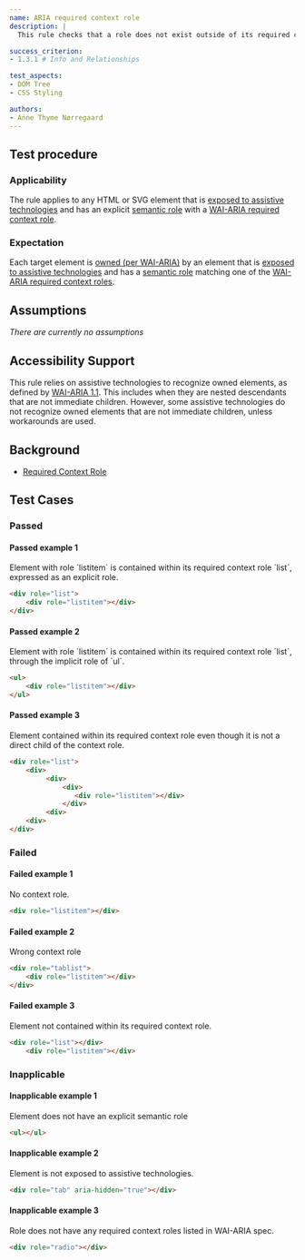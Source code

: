 ```yaml
---
name: ARIA required context role
description: | 
  This rule checks that a role does not exist outside of its required context roles

success_criterion:
- 1.3.1 # Info and Relationships

test_aspects: 
- DOM Tree
- CSS Styling

authors:
- Anne Thyme Nørregaard
---
```


## Test procedure

### Applicability

The rule applies to any HTML or SVG element that is [exposed to assistive technologies](#exposed-to-assistive-technologies) and has an explicit [semantic role](#semantic-role) with a [WAI-ARIA required context role](https://www.w3.org/TR/wai-aria-1.1/#scope).

### Expectation

Each target element is [owned (per WAI-ARIA)](https://www.w3.org/TR/wai-aria-1.1/#dfn-owned-element) by an element that is [exposed to assistive technologies](#exposed-to-assistive-technologies) and has a [semantic role](#semantic-role) matching one of the [WAI-ARIA required context roles](https://www.w3.org/TR/wai-aria-1.1/#scope).

## Assumptions

_There are currently no assumptions_

## Accessibility Support

This rule relies on assistive technologies to recognize owned elements, as defined by [WAI-ARIA 1.1](https://www.w3.org/TR/wai-aria). This includes when they are nested descendants that are not immediate children. However, some assistive technologies do not recognize owned elements that are not immediate children, unless workarounds are used.

## Background

- [Required Context Role](https://www.w3.org/TR/wai-aria-1.1/#scope)

## Test Cases

### Passed

#### Passed example 1

Element with role ´listitem´ is contained within its required context role ´list´, expressed as an explicit role.

```html
<div role="list">
    <div role="listitem"></div>
</div>
```

#### Passed example 2

Element with role ´listitem´ is contained within its required context role ´list´, through the implicit role of ´ul´.

```html
<ul>
    <div role="listitem"></div>
</ul>
```

#### Passed example 3

Element contained within its required context role even though it is not a direct child of the context role.

```html
<div role="list">
    <div>
         <div>
             <div>
                <div role="listitem"></div>
             </div>
         <div>
    <div>
</div>
```

### Failed

#### Failed example 1

No context role.

```html
<div role="listitem"></div>
```

#### Failed example 2

Wrong context role

```html
<div role="tablist">
    <div role="listitem"></div>
</div>
```

#### Failed example 3

Element not contained within its required context role.

```html
<div role="list"></div>
    <div role="listitem"></div>
```

### Inapplicable

#### Inapplicable example 1

Element does not have an explicit semantic role

```html
<ul></ul>
```

#### Inapplicable example 2

Element is not exposed to assistive technologies.

```html
<div role="tab" aria-hidden="true"></div>
```

#### Inapplicable example 3

Role does not have any required context roles listed in WAI-ARIA spec.

```html
<div role="radio"></div>
```
